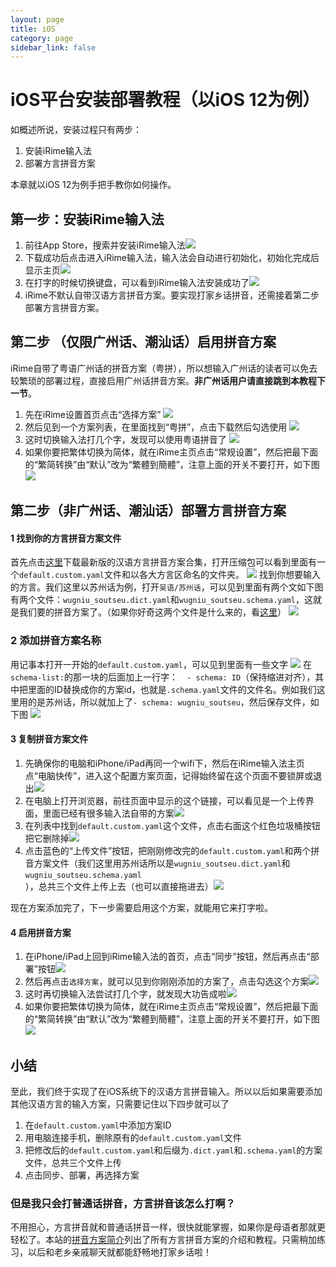 ```yaml
---
layout: page
title: iOS
category: page
sidebar_link: false
---
```


# iOS平台安装部署教程（以iOS 12为例）

如概述所说，安装过程只有两步：

1. 安装iRime输入法
2. 部署方言拼音方案

本章就以iOS 12为例手把手教你如何操作。

## 第一步：安装iRime输入法

1. 前往App Store，搜索并安装iRime输入法![](.\ios\ios1.jpg)
2. 下载成功后点击进入iRime输入法，输入法会自动进行初始化，初始化完成后显示主页![](.\ios\ios2.jpg)
3. 在打字的时候切换键盘，可以看到iRime输入法安装成功了![](.\ios\ios3.jpg)
4. iRime不默认自带汉语方言拼音方案。要实现打家乡话拼音，还需接着第二步部署方言拼音方案。

## 第二步 （仅限广州话、潮汕话）启用拼音方案

iRime自带了粤语广州话的拼音方案（粤拼），所以想输入广州话的读者可以免去较繁琐的部署过程，直接启用广州话拼音方案。**非广州话用户请直接跳到本教程下一节**。

1. 先在iRime设置首页点击“选择方案”
![](.\ios\ios16.jpg)
2. 然后见到一个方案列表，在里面找到“粤拼”，点击下载然后勾选使用
![](.\ios\ios17.jpg)
3. 这时切换输入法打几个字，发现可以使用粤语拼音了
![](.\ios\ios18.jpg)
4. 如果你要把繁体切换为简体，就在iRime主页点击“常规设置”，然后把最下面的“繁简转换”由“默认”改为“繁體到簡體”，注意上面的开关不要打开，如下图![](.\ios\ios15.jpg)

## 第二步（非广州话、潮汕话）部署方言拼音方案

#### 1 找到你的方言拼音方案文件

首先点击[这里](https://github.com/laubonghaudoi/Chinese_dialect_Rime_schema/releases/download/v0.1.1/v0.1.1.zip)下载最新版的汉语方言拼音方案合集，打开压缩包可以看到里面有一个`default.custom.yaml`文件和以各大方言区命名的文件夹。
![](.\ios\ios9.png)
找到你想要输入的方言。我们这里以苏州话为例，打开`吴语/苏州话`，可以见到里面有两个文如下图有两个文件：`wugniu_soutseu.dict.yaml`和`wugniu_soutseu.schema.yaml`，这就是我们要的拼音方案了。（如果你好奇这两个文件是什么来的，看[这里](..\blog\faq.md)）
![](.\win\win10.png)

### 2 添加拼音方案名称

用记事本打开一开始的`default.custom.yaml`，可以见到里面有一些文字
![](.\ios\ios10.png)
在`schema-list:`的那一块的后面加上一行字：`  - schema: ID`（保持缩进对齐），其中把里面的ID替换成你的方案id，也就是`.schema.yaml`文件的文件名。例如我们这里用的是苏州话，所以就加上了`- schema: wugniu_soutseu`，然后保存文件，如下图
![](.\ios\ios11.png)

#### 3 复制拼音方案文件

1. 先确保你的电脑和iPhone/iPad再同一个wifi下，然后在iRime输入法主页点“电脑快传”，进入这个配置方案页面，记得始终留在这个页面不要锁屏或退出![](.\ios\ios5.jpg)
2. 在电脑上打开浏览器，前往页面中显示的这个链接，可以看见是一个上传界面，里面已经有很多输入法自带的方案![](.\ios\ios6.png)
3. 在列表中找到`default.custom.yaml`这个文件，点击右面这个红色垃圾桶按钮把它删除掉![](.\ios\ios8.png)
4. 点击蓝色的“上传文件”按钮，把刚刚修改完的`default.custom.yaml`和两个拼音方案文件（我们这里用苏州话所以是`wugniu_soutseu.dict.yaml`和`wugniu_soutseu.schema.yaml`），总共三个文件上传上去（也可以直接拖进去）![](.\ios\ios7.png)

现在方案添加完了，下一步需要启用这个方案，就能用它来打字啦。

#### 4 启用拼音方案

1. 在iPhone/iPad上回到iRime输入法的首页，点击“同步”按钮，然后再点击“部署”按钮![](.\ios\ios12.jpg)
2. 然后再点击`选择方案`，就可以见到你刚刚添加的方案了，点击勾选这个方案![](.\ios\ios13.jpg)
3. 这时再切换输入法尝试打几个字，就发现大功告成啦![](.\ios\ios14.jpg)
4. 如果你要把繁体切换为简体，就在iRime主页点击“常规设置”，然后把最下面的“繁简转换”由“默认”改为“繁體到簡體”，注意上面的开关不要打开，如下图![](.\ios\ios15.jpg)

## 小结

至此，我们终于实现了在iOS系统下的汉语方言拼音输入。所以以后如果需要添加其他汉语方言的输入方案，只需要记住以下四步就可以了
1. 在`default.custom.yaml`中添加方案ID
2. 用电脑连接手机，删除原有的`default.custom.yaml`文件
3. 把修改后的`default.custom.yaml`和后缀为`.dict.yaml`和`.schema.yaml`的方案文件，总共三个文件上传
4. 点击同步、部署，再选择方案

### 但是我只会打普通话拼音，方言拼音该怎么打啊？

不用担心，方言拼音就和普通话拼音一样，很快就能掌握，如果你是母语者那就更轻松了。本站的[拼音方案简介](../blog/schema.md)列出了所有方言拼音方案的介绍和教程。只需稍加练习，以后和老乡亲戚聊天就都能舒畅地打家乡话啦！